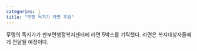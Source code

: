 ```yaml
---
categories: j
title: "무명 독지가 라면 후원"
---
```

무명의 독지가가 판부면행정복지센터에 라면 5박스를 기탁했다. 라면은 복지대상자들에게 전달될 예정이다.